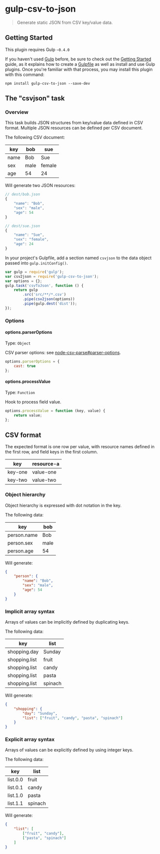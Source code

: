 # gulp-csv-to-json

> Generate static JSON from CSV key/value data.


## Getting Started
This plugin requires Gulp `~0.4.0`

If you haven't used [Gulp](http://gulpjs.com/) before, be sure to check out the [Getting Started](http://gulpjs.com/getting-started) guide, as it explains how to create a [Gulpfile](http://gulpjs.com/sample-gulpfile) as well as install and use Gulp plugins. Once you're familiar with that process, you may install this plugin with this command:

```shell
npm install gulp-csv-to-json --save-dev
```


## The "csvjson" task

### Overview

This task builds JSON structures from key/value data defined in CSV format.
Multiple JSON resources can be defined per CSV document.

The following CSV document:

| key  | bob   | sue    |
| ---- | ----- | ------ |
| name | Bob   | Sue    |
| sex  | male  | female |
| age  | 54    | 24     |

Will generate two JSON resources:

```js
// dest/bob.json
{
	"name": "Bob",
	"sex": "male",
	"age": 54
}

// dest/sue.json
{
	"name": "Sue",
	"sex": "female",
	"age": 24
}
```

In your project's Gulpfile, add a section named `csvjson` to the data object passed into `gulp.initConfig()`.

```js
var gulp = require('gulp');
var csv2json = require('gulp-csv-to-json');
var options = {};
gulp.task('csvToJson', function () {
    return gulp
    	.src('src/**/*.csv')
        .pipe(csv2json(options))
        .pipe(gulp.dest('dist'));
});
```


### Options

#### options.parserOptions
Type: `Object`

CSV parser options: see [node-csv-parse#parser-options](https://github.com/wdavidw/node-csv-parse#parser-options).

```js
options.parserOptions = {
	cast: true
};
```


#### options.processValue
Type: `Function`

Hook to process field value.

```js
options.processValue = function (key, value) {
	return value;
};
```


## CSV format

The expected format is one row per value, with resource names defined in the first row,
and field keys in the first column.

| key     | resource-a |
| ------- | ---------- |
| key-one | value-one  |
| key-two | value-two  |


### Object hierarchy

Object hierarchy is expressed with dot notation in the key.

The following data:

| key         | bob   |
| ----------- | ----- |
| person.name | Bob   |
| person.sex  | male  |
| person.age  | 54    |

Will generate:

```json
{
	"person": {
		"name": "Bob",
		"sex": "male",
		"age": 54
	}
}
```


### Implicit array syntax

Arrays of values can be implicitly defined by duplicating keys.

The following data:

| key           | list    |
| ------------- | ------- |
| shopping.day  | Sunday  |
| shopping.list | fruit   |
| shopping.list | candy   |
| shopping.list | pasta   |
| shopping.list | spinach |

Will generate:

```json
{
	"shopping": {
		"day": "Sunday",
		"list": ["fruit", "candy", "pasta", "spinach"]
	}
}
```


### Explicit array syntax

Arrays of values can be explicitly defined by using integer keys.

The following data:

| key       | list    |
| --------- | ------- |
| list.0.0  | fruit   |
| list.0.1  | candy   |
| list.1.0  | pasta   |
| list.1.1  | spinach |

Will generate:

```json
{
	"list": [
		["fruit", "candy"],
		["pasta", "spinach"]
	]
}
```
